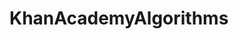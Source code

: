 # KhanAcademyAlgorithms

[Binary search]: <https://www.khanacademy.org/computing/computer-science/algorithms/binary-search/a/binary-search>

[Implementing binary search of an array]: <https://www.khanacademy.org/computing/computer-science/algorithms/binary-search/a/implementing-binary-search-of-an-array>
[Running time of binary search]: <https://www.khanacademy.org/computing/computer-science/algorithms/binary-search/a/running-time-of-binary-search>

[Asymptotic notation]: <https://www.khanacademy.org/computing/computer-science/algorithms/asymptotic-notation/a/asymptotic-notation>
[Big-? (Big-Theta) notation]: <https://www.khanacademy.org/computing/computer-science/algorithms/asymptotic-notation/a/big-big-theta-notation>
[Functions in asymptotic notation]: <https://www.khanacademy.org/computing/computer-science/algorithms/asymptotic-notation/a/functions-in-asymptotic-notation>
[Quiz: Comparing function growth]: <https://www.khanacademy.org/computing/computer-science/algorithms/asymptotic-notation/e/quiz--comparing-function-growth>
[Big-O notation]: <https://www.khanacademy.org/computing/computer-science/algorithms/asymptotic-notation/a/big-o-notation>
[Big-O (Big-Omega) notation]: <https://www.khanacademy.org/computing/computer-science/algorithms/asymptotic-notation/a/big-big-omega-notation>
[Quiz: Asymptotic notation]: <https://www.khanacademy.org/computing/computer-science/algorithms/asymptotic-notation/e/quiz--asymptotic-notation>

[Sorting]: <https://www.khanacademy.org/computing/computer-science/algorithms/sorting-algorithms/a/sorting>
[Selection sort pseudocode]: <https://www.khanacademy.org/computing/computer-science/algorithms/sorting-algorithms/a/selection-sort-pseudocode>
[Analysis of selection sort]: <https://www.khanacademy.org/computing/computer-science/algorithms/sorting-algorithms/a/analysis-of-selection-sort>

[Insertion sort]: <https://www.khanacademy.org/computing/computer-science/algorithms/insertion-sort/a/insertion-sort>
[Insertion sort pseudocode]: <https://www.khanacademy.org/computing/computer-science/algorithms/insertion-sort/a/insertion-sort-pseudocode>
[Analysis of insertion sort]: <https://www.khanacademy.org/computing/computer-science/algorithms/insertion-sort/a/analysis-of-insertion-sort>

[Recursion]: <https://www.khanacademy.org/computing/computer-science/algorithms/recursive-algorithms/a/recursion>
[The factorial function]: <https://www.khanacademy.org/computing/computer-science/algorithms/recursive-algorithms/a/the-factorial-function>
[Recursive factorial]: <https://www.khanacademy.org/computing/computer-science/algorithms/recursive-algorithms/a/recursive-factorial>
[Properties of recursive algorithms]: <https://www.khanacademy.org/computing/computer-science/algorithms/recursive-algorithms/a/properties-of-recursive-algorithms>
[Using recursion to determine whether a word is a palindrome]: <https://www.khanacademy.org/computing/computer-science/algorithms/recursive-algorithms/a/using-recursion-to-determine-whether-a-word-is-a-palindrome>
[Computing powers of a number]: <https://www.khanacademy.org/computing/computer-science/algorithms/recursive-algorithms/a/computing-powers-of-a-number>
[The Sierpinksi gasket]: <https://www.khanacademy.org/computing/computer-science/algorithms/recursive-algorithms/a/the-sierpinksi-gasket>

[Towers of Hanoi]: <https://www.khanacademy.org/computing/computer-science/algorithms/towers-of-hanoi/a/towers-of-hanoi>
[Move three disks in Towers of Hanoi]: <https://www.khanacademy.org/computing/computer-science/algorithms/towers-of-hanoi/e/move-three-disks-in-towers-of-hanoi>
[Towers of Hanoi, continued]: <https://www.khanacademy.org/computing/computer-science/algorithms/towers-of-hanoi/a/towers-of-hanoi-continued>

[Divide and conquer algorithms]: <https://www.khanacademy.org/computing/computer-science/algorithms/merge-sort/a/divide-and-conquer-algorithms>
[Overview of merge sort]: <https://www.khanacademy.org/computing/computer-science/algorithms/merge-sort/a/overview-of-merge-sort>
[Linear-time merging]: <https://www.khanacademy.org/computing/computer-science/algorithms/merge-sort/a/linear-time-merging>
[Analysis of merge sort]: <https://www.khanacademy.org/computing/computer-science/algorithms/merge-sort/a/analysis-of-merge-sort>

[Overview of quicksort]: <https://www.khanacademy.org/computing/computer-science/algorithms/quick-sort/a/overview-of-quicksort>
[Linear-time partitioning]: <https://www.khanacademy.org/computing/computer-science/algorithms/quick-sort/a/linear-time-partitioning>
[Analysis of quicksort]: <https://www.khanacademy.org/computing/computer-science/algorithms/quick-sort/a/analysis-of-quicksort>

[Describing graphs]: <https://www.khanacademy.org/computing/computer-science/algorithms/graph-representation/a/describing-graphs>
[Quiz: Describing graphs]: <https://www.khanacademy.org/computing/computer-science/algorithms/graph-representation/e/quiz--describing-graphs>
[Representing graphs]: <https://www.khanacademy.org/computing/computer-science/algorithms/graph-representation/a/representing-graphs>
[Quiz: Representing graphs]: <https://www.khanacademy.org/computing/computer-science/algorithms/graph-representation/e/quiz--representing-graphs>

[Breadth-first search and its uses]: <https://www.khanacademy.org/computing/computer-science/algorithms/breadth-first-search/a/breadth-first-search-and-its-uses>
[The breadth-first search algorithm]: <https://www.khanacademy.org/computing/computer-science/algorithms/breadth-first-search/a/the-breadth-first-search-algorithm>
[Analysis of breadth-first search]: <https://www.khanacademy.org/computing/computer-science/algorithms/breadth-first-search/a/analysis-of-breadth-first-search>